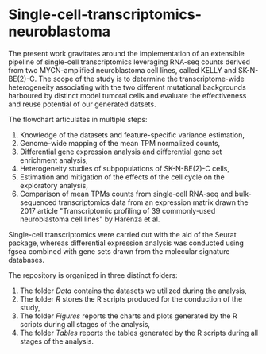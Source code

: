 # Single-cell-transcriptomics-neuroblastoma

The present work gravitates around the implementation of an extensible pipeline of single-cell transcriptomics leveraging RNA-seq counts derived from two MYCN-amplified neuroblastoma cell lines, called KELLY and SK-N-BE(2)-C. The scope of the study is to determine the transcriptome-wide heterogeneity associating with the two different mutational backgrounds harboured by distinct model tumoral cells and evaluate the effectiveness and reuse potential of our generated datsets. 

The flowchart articulates in multiple steps:
1. Knowledge of the datasets and feature-specific variance estimation,
2. Genome-wide mapping of the mean TPM normalized counts,
3. Differential gene expression analysis and differential gene set enrichment analysis,
4. Heterogeneity studies of subpopulations of SK-N-BE(2)-C cells,
5. Estimation and mitigation of the effects of the cell cycle on the exploratory analysis, 
6. Comparison of mean TPMs counts from single-cell RNA-seq and bulk-sequenced transcriptomics data from an expression matrix drawn the 2017 article "Transcriptomic profiling of 39 commonly-used neuroblastoma cell lines" by Harenza et al.

Single-cell transcriptomics were carried out with the aid of the Seurat package, whereas differential expression analysis was conducted using fgsea combined with gene sets drawn from the molecular signature databases. 

The repository is organized in three distinct folders:
1. The folder *Data* contains the datasets we utilized during the analysis,
2. The folder *R* stores the R scripts produced for the conduction of the study,
3. The folder *Figures* reports the charts and plots generated by the R scripts during all stages of the analysis,
4. The folder *Tables* reports the tables generated by the R scripts during all stages of the analysis.



